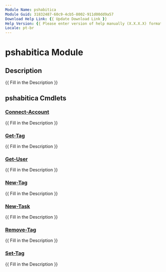 ```yaml
---
Module Name: pshabitica
Module Guid: 31832487-60c9-4cb5-8002-911d00dd9a57
Download Help Link: {{ Update Download Link }}
Help Version: {{ Please enter version of help manually (X.X.X.X) format }}
Locale: pt-br
---
```


# pshabitica Module
## Description
{{ Fill in the Description }}

## pshabitica Cmdlets
### [Connect-Account](Connect-Account.md)
{{ Fill in the Description }}

### [Get-Tag](Get-Tag.md)
{{ Fill in the Description }}

### [Get-User](Get-User.md)
{{ Fill in the Description }}

### [New-Tag](New-Tag.md)
{{ Fill in the Description }}

### [New-Task](New-Task.md)
{{ Fill in the Description }}

### [Remove-Tag](Remove-Tag.md)
{{ Fill in the Description }}

### [Set-Tag](Set-Tag.md)
{{ Fill in the Description }}


